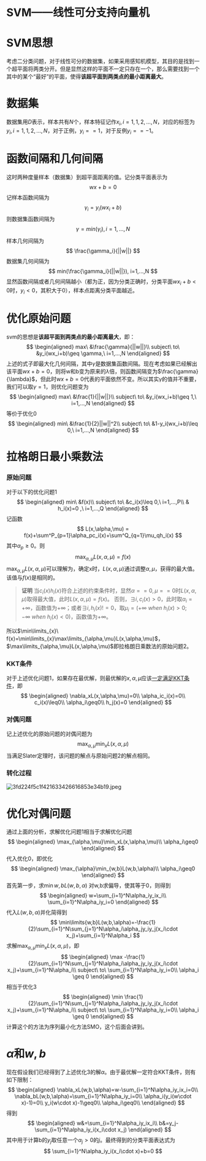 SVM——线性可分支持向量机
===================
# SVM思想
考虑二分类问题，对于线性可分的数据集，如果采用感知机模型，其目的是找到一个超平面将两类分开。但是显然这样的平面不一定只存在一个，那么需要找到一个其中的某个“最好”的平面，使得**该超平面到两类点的最小距离最大**。
# 数据集
数据集用$D$表示，样本共有$N$个，样本特征记作$x_i, i=1,1,2,...,N$，对应的标签为$y_i, i=1,1,2,...,N$，对于正例，$y_i==1$，对于反例$y_i==-1$。
# 函数间隔和几何间隔
这时两种度量样本（数据集）到超平面距离的值。记分类平面表示为
$$
wx+b=0
$$
记样本函数间隔为
$$
\gamma_i = y_i(wx_i+b)
$$
则数据集函数间隔为
$$
\gamma = min(\gamma_i), i=1,...,N
$$
样本几何间隔为
$$
\frac{\gamma_i}{||w||}
$$
数据集几何间隔为
$$
min(\frac{\gamma_i}{||w||}), i=1,...,N
$$
显然函数间隔或者几何间隔越小（都为正，因为分类正确时，分类平面$wx_i+b<0$时，$y_i<0$，其积大于0），样本点距离分类平面越近。
# 优化原始问题
svm的思想是**该超平面到两类点的最小距离最大**，即：
$$
\begin{aligned}
max\ &\frac{\gamma}{||w||}\\
subject\ to\ &y_i(wx_i+b)\geq \gamma,\ i=1,...,N
\end{aligned}
$$
上述的式子即最大化几何间隔，其中$\gamma$是数据集函数间隔。现在考虑如果已经解出该平面$wx+b=0$，则将w和b变为原来的$\lambda$倍，则函数间隔变为$\frac{\gamma}{\lambda}$，但此时$wx+b=0$代表的平面依然不变。所以其实$\gamma$的值并不重要，我们可以取$\gamma=1$，则优化问题变为
$$
\begin{aligned}
max\ &\frac{1}{||w||}\\
subject\ to\ &y_i(wx_i+b)\geq 1,\ i=1,...,N
\end{aligned}
$$
等价于优化0
$$
\begin{aligned}
min\ &\frac{1}{2}||w||^2\\
subject\ to\ &1-y_i(wx_i+b)\leq 0,\ i=1,...,N
\end{aligned}
$$
# 拉格朗日最小乘数法
### 原始问题
对于以下的优化问题1
$$
\begin{aligned}
min\ &f(x)\\
subject\ to\ &c_i(x)\leq 0,\ i=1,...,P\\
& h_i(x)=0 ,\  i=1,...,Q
\end{aligned}
$$
记函数
$$
L(x,\alpha,\mu) = f(x)+\sum^P_{p=1}\alpha_pc_i(x)+\sum^Q_{q=1}\mu_qh_i(x)
$$
其中$\alpha_p\geq0$。则
$$
\max_{\alpha,\mu}L(x,\alpha,\mu)=f(x)
$$
$\max_{\alpha,\mu}L(x,\alpha,\mu)$可以理解为，确定x时，$L(x,\alpha,\mu)$通过调整$\alpha,\mu$，获得的最大值。该值与$f(x)$是相同的。
>**证明**
>当$c_i(x) h_i(x)$符合上述的约束条件时，显然$\alpha==0,\mu==0$时$L(x,\alpha,\mu)$取得最大值，此时$L(x,\alpha,\mu)=f(x)$。
>否则，$\exists i, c_i(x)>0$，此时取$\alpha_i=+
>\infty$，函数值为$+\infty$；或者$\exists i, h_i(x)!=0$，取$\mu_i=(+\infty\ when\ h_i(x)>0;-\infty\ when\ h_i(x)<0)$，函数值为$+\infty$。

所以$\min\limits_{x}\ f(x)=\min\limits_{x}\max\limits_{\alpha,\mu}L(x,\alpha,\mu)$，$\max\limits_{\alpha,\mu}L(x,\alpha,\mu)$即拉格朗日乘数法的原始问题2。
### KKT条件
对于上述优化问题1，如果存在最优解，则最优解的$x,\alpha,\mu$应该[一定满足KKT条件](https://zhuanlan.zhihu.com/p/38163970)，即
$$
\begin{aligned}
\nabla_xL(x,\alpha,\mu)=0\\
\alpha_ic_i(x)=0\\
c_i(x)\leq0\\
\alpha_i\geq0\\
h_j(x)=0
\end{aligned}
$$
### 对偶问题
记上述优化的原始问题的对偶问题为
$$
\max_{\alpha,\mu}\min_xL(x,\alpha,\mu)
$$
当满足Slater定理时，该问题的解点与原始问题2的解点相同。
### 转化过程
![3fd224f5c1f421633426616853e34b19.jpeg](en-resource://database/544:1)

# 优化对偶问题
通过上面的分析，求解优化问题1相当于求解优化问题
$$
\begin{aligned}
\max_{\alpha,\mu}\min_xL(x,\alpha,\mu)\\
\alpha_i\geq0
\end{aligned}
$$
代入优化0，即优化
$$
\begin{aligned}
\max_{\alpha}\min_{w,b}L(w,b,\alpha)\\
\alpha_i\geq0
\end{aligned}
$$
首先第一步，求$\min\limits{w,b}L(w,b,\alpha)$
对w,b求偏导，使其等于0，则得到
$$
\begin{aligned}
w=\sum_{i=1}^N\alpha_iy_ix_i\\
\sum_{i=1}^N\alpha_iy_i=0
\end{aligned}
$$
代入$L(w,b,\alpha)$并化简得到
$$
\min\limits{w,b}L(w,b,\alpha)=-\frac{1}{2}\sum_{i=1}^N\sum_{j=1}^N\alpha_i\alpha_jy_iy_j(x_i\cdot x_j)+\sum_{i=1}^N\alpha_i
$$
求解$\max_{\alpha,\mu}\min_xL(x,\alpha,\mu)$，即
$$
\begin{aligned}
\max -\frac{1}{2}\sum_{i=1}^N\sum_{j=1}^N\alpha_i\alpha_jy_iy_j(x_i\cdot x_j)+\sum_{i=1}^N\alpha_i\\
subject\ to\ \sum_{i=1}^N\alpha_iy_i=0\\
\alpha_i \geq 0
\end{aligned}
$$
相当于优化3
$$
\begin{aligned}
\min \frac{1}{2}\sum_{i=1}^N\sum_{j=1}^N\alpha_i\alpha_jy_iy_j(x_i\cdot x_j)+\sum_{i=1}^N\alpha_i\\
subject\ to\ \sum_{i=1}^N\alpha_iy_i=0\\
\alpha_i \geq 0
\end{aligned}
$$
计算这个的方法为序列最小化方法SMO，这个后面会讲到。
# $\alpha$和$w,b$
现在假设我们已经得到了上述优化3的解$\alpha$。由于最优解一定符合KKT条件，则有如下限制：
$$
\begin{aligned}
\nabla_xL(w,b,\alpha)=w-\sum_{i=1}^N\alpha_iy_ix_i=0\\
\nabla_bL(w,b,\alpha)=\sum_{i=1}^N\alpha_iy_i=0\\
\alpha_i(y_i(w\cdot x)-1)=0\\
y_i(w\cdot x)-1\geq0\\
\alpha_i\geq0\\
\end{aligned}
$$
得到
$$
\begin{aligned}
w&=\sum_{i=1}^N\alpha_iy_ix_i\\
b&=y_j-\sum_{i=1}^N\alpha_iy_i(x_i\cdot x_j)
\end{aligned}
$$
其中用于计算b的$y_j$取任意一个$\alpha_j>0$的$j$。最终得到的分类平面表达式为
$$
\sum_{i=1}^N\alpha_iy_i(x_i\cdot x)+b=0
$$